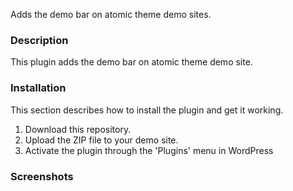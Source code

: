Adds the demo bar on atomic theme demo sites.

### Description

This plugin adds the demo bar on atomic theme demo site.

### Installation

This section describes how to install the plugin and get it working.

1. Download this repository.
2. Upload the ZIP file to your demo site.
3. Activate the plugin through the 'Plugins' menu in WordPress

### Screenshots
